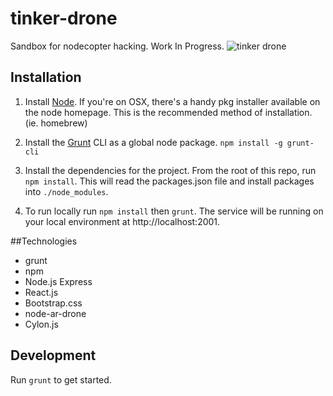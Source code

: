 tinker-drone
============

Sandbox for nodecopter hacking. Work In Progress.
![tinker drone](https://raw.github.com/pattishin/tinker-drone/master/army-parrot-drone.png)
## Installation

1. Install [Node](http://nodejs.org/). If you're on OSX, there's a handy pkg
   installer available on the node homepage. This is the recommended method of
   installation. (ie. homebrew)

2. Install the [Grunt](http://gruntjs.com) CLI as a global node package.
   `npm install -g grunt-cli`

3. Install the dependencies for the project. From the root of this repo, run
   `npm install`. This will read the packages.json file and install packages
   into `./node_modules`.

4. To run locally run `npm install` then `grunt`. The service will be running
   on your local environment at http://localhost:2001.

##Technologies
- grunt
- npm
- Node.js Express
- React.js
- Bootstrap.css
- node-ar-drone
- Cylon.js

## Development

Run `grunt` to get started.


